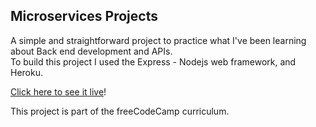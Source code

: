 ## Microservices Projects

A simple and straightforward project to practice what I've been learning about Back end development and APIs.  
To build this project I used the Express - Nodejs web framework, and Heroku.

[Click here to see it live](https://immense-eyrie-58582.herokuapp.com/)!

This project is part of the freeCodeCamp curriculum.